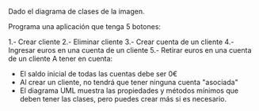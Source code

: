 Dado el diagrama de clases de la imagen.

Programa una aplicación que tenga 5 botones:

1.- Crear cliente
2.- Eliminar cliente
3.- Crear cuenta de un cliente
4.- Ingresar euros en una cuenta de un cliente
5.- Retirar euros en una cuenta de un cliente
A tener en cuenta:
- El saldo inicial de todas las cuentas debe ser 0€
- Al crear un cliente, no tendrá que tener ninguna cuenta "asociada"
- El diagrama UML muestra las propiedades y métodos mínimos que deben tener las clases, pero puedes crear más si es necesario.